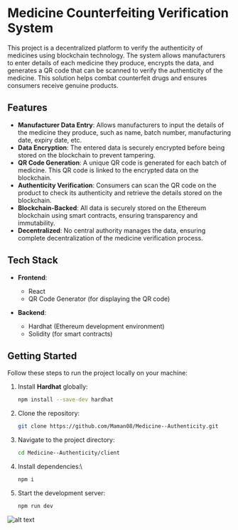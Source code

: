 # Medicine Counterfeiting Verification System

This project is a decentralized platform to verify the authenticity of medicines using blockchain technology. The system allows manufacturers to enter details of each medicine they produce, encrypts the data, and generates a QR code that can be scanned to verify the authenticity of the medicine. This solution helps combat counterfeit drugs and ensures consumers receive genuine products.

## Features

- **Manufacturer Data Entry**: Allows manufacturers to input the details of the medicine they produce, such as name, batch number, manufacturing date, expiry date, etc.
- **Data Encryption**: The entered data is securely encrypted before being stored on the blockchain to prevent tampering.
- **QR Code Generation**: A unique QR code is generated for each batch of medicine. This QR code is linked to the encrypted data on the blockchain.
- **Authenticity Verification**: Consumers can scan the QR code on the product to check its authenticity and retrieve the details stored on the blockchain.
- **Blockchain-Backed**: All data is securely stored on the Ethereum blockchain using smart contracts, ensuring transparency and immutability.
- **Decentralized**: No central authority manages the data, ensuring complete decentralization of the medicine verification process.

## Tech Stack

- **Frontend**:
  - React
  - QR Code Generator (for displaying the QR code)

- **Backend**:
  - Hardhat (Ethereum development environment)
  - Solidity (for smart contracts)
  

## Getting Started

Follow these steps to run the project locally on your machine:


1. Install **Hardhat** globally:
   ```bash
   npm install --save-dev hardhat
   
2. Clone the repository:
   ```bash
   git clone https://github.com/Maman08/Medicine--Authenticity.git

3. Navigate to the project directory: 
   ```bash
   cd Medicine--Authenticity/client

4. Install dependencies:\
   ```bash
   npm i

5. Start the development server: 
   ```bash
   npm run dev   
   
![alt text](image.png)